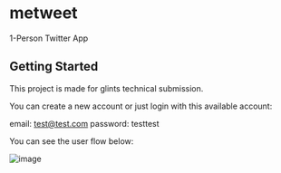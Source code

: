 # metweet

1-Person Twitter App 

## Getting Started

This project is made for glints technical submission.

You can create a new account or just login with this available account:

email: test@test.com
password: testtest

You can see the user flow below:

![image](https://i.ibb.co/QKsJXtx/Frame-2.png)
